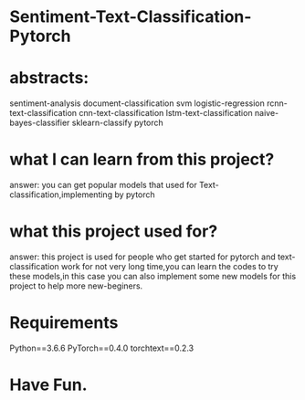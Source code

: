 # Sentiment-Text-Classification-Pytorch
# abstracts:
sentiment-analysis document-classification svm logistic-regression rcnn-text-classification cnn-text-classification lstm-text-classification naive-bayes-classifier sklearn-classify pytorch
# what I can learn from this project?
answer: you can get popular models that used for Text-classification,implementing by pytorch
# what this project used for?
answer: this project is used for people who get started for pytorch and text-classification work for not very long time,you can learn the codes to try these models,in this case you can also implement some new models for this project to help more new-beginers.

# Requirements
Python==3.6.6
PyTorch==0.4.0
torchtext==0.2.3

# Have Fun.
